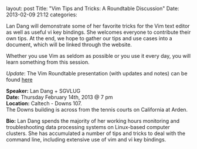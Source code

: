 layout: post
Title: "Vim Tips and Tricks: A Roundtable Discussion"
Date: 2013-02-09 21:12
categories: 

Lan Dang will demonstrate some of her favorite tricks for the Vim text editor as well as useful vi key bindings. She welcomes everyone to contribute their own tips.  At the end, we hope to gather our tips and use cases into a document, which will be linked through the website.

Whether you use Vim as seldom as possible or you use it every day, you will learn something from this session.

*Update*: The Vim Roundtable presentation (with updates and notes) can be found [here](http://bit.ly/WLQ50F) 

__Speaker:__ Lan Dang + SGVLUG <br/>
__Date:__ Thursday February 14th, 2013 @ 7 pm <br/>
__Location:__ Caltech - Downs 107. <br/>
The Downs building is across from the tennis  courts on California at Arden. 

__Bio:__ Lan Dang spends the majority of her working hours monitoring and troubleshooting data processing systems on Linux-based computer clusters.  She has accumulated a number of tips and tricks to deal with the command line, including extensive use of vim and vi key bindings.
